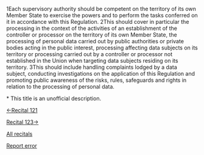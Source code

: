 
1Each supervisory authority should be competent on the territory of its own Member State to exercise the powers and to perform the tasks conferred on it in accordance with this Regulation. 2This should cover in particular the processing in the context of the activities of an establishment of the controller or processor on the territory of its own Member State, the processing of personal data carried out by public authorities or private bodies acting in the public interest, processing affecting data subjects on its territory or processing carried out by a controller or processor not established in the Union when targeting data subjects residing on its territory. 3This should include handling complaints lodged by a data subject, conducting investigations on the application of this Regulation and promoting public awareness of the risks, rules, safeguards and rights in relation to the processing of personal data.


\* This title is an unofficial description.




[←Recital 121](https://gdpr-info.eu/recitals/no-121/ "121 - Independence of the Supervisory Authorities")


[Recital 123→](https://gdpr-info.eu/recitals/no-123/ "123 - Cooperation of the Supervisory Authorities with Each Other and with the Commission")


[All recitals](https://gdpr-info.eu/recitals/)

[Report error](https://gdpr-info.eu/gf/?TB_iframe=true&height=306 "Your message")

